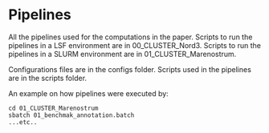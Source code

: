 # Pipelines

All the pipelines used for the computations in the paper.
Scripts to run the pipelines in a LSF environment are in 00_CLUSTER_Nord3.
Scripts to run the pipelines in a SLURM environment are in 01_CLUSTER_Marenostrum.

Configurations files are in the configs folder.
Scripts used in the pipelines are in the scripts folder.

An example on how pipelines were executed by:
```
cd 01_CLUSTER_Marenostrum
sbatch 01_benchmak_annotation.batch
...etc..
```
